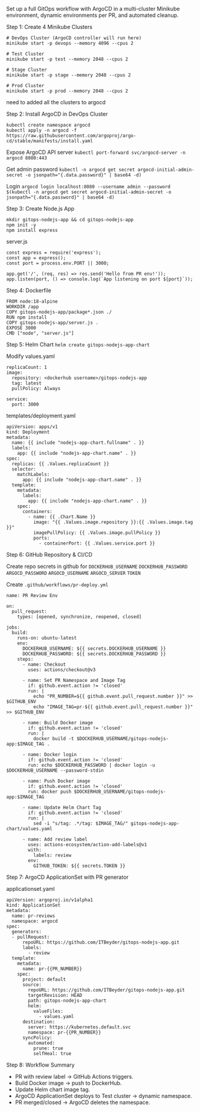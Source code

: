 Set up a full GitOps workflow with ArgoCD in a multi-cluster Minikube environment, dynamic environments per PR, and automated cleanup.

Step 1: Create 4 Minikube Clusters

```
# DevOps Cluster (ArgoCD controller will run here)
minikube start -p devops --memory 4096 --cpus 2

# Test Cluster
minikube start -p test --memory 2048 --cpus 2

# Stage Cluster
minikube start -p stage --memory 2048 --cpus 2

# Prod Cluster
minikube start -p prod --memory 2048 --cpus 2
```
need to added all the clusters to argocd

Step 2: Install ArgoCD in DevOps Cluster
```
kubectl create namespace argocd
kubectl apply -n argocd -f https://raw.githubusercontent.com/argoproj/argo-cd/stable/manifests/install.yaml
```
Expose ArgoCD API server
`kubectl port-forward svc/argocd-server -n argocd 8080:443`

Get admin password
`kubectl -n argocd get secret argocd-initial-admin-secret -o jsonpath="{.data.password}" | base64 -d)`

Login
`argocd login localhost:8080 --username admin --password $(kubectl -n argocd get secret argocd-initial-admin-secret -o jsonpath="{.data.password}" | base64 -d)`

Step 3: Create Node.js App
```
mkdir gitops-nodejs-app && cd gitops-nodejs-app
npm init -y
npm install express
```

server.js
```
const express = require('express');
const app = express();
const port = process.env.PORT || 3000;

app.get('/', (req, res) => res.send('Hello from PR env!'));
app.listen(port, () => console.log(`App listening on port ${port}`));
```

Step 4: Dockerfile
```
FROM node:18-alpine
WORKDIR /app
COPY gitops-nodejs-app/package*.json ./
RUN npm install
COPY gitops-nodejs-app/server.js .
EXPOSE 3000
CMD ["node", "server.js"]
```

Step 5: Helm Chart
`helm create gitops-nodejs-app-chart`

Modify values.yaml
```
replicaCount: 1
image:
  repository: <dockerhub username>/gitops-nodejs-app
  tag: latest
  pullPolicy: Always

service:
  port: 3000
```
templates/deployment.yaml
```
apiVersion: apps/v1
kind: Deployment
metadata:
  name: {{ include "nodejs-app-chart.fullname" . }}
  labels:
    app: {{ include "nodejs-app-chart.name" . }}
spec:
  replicas: {{ .Values.replicaCount }}
  selector:
    matchLabels:
      app: {{ include "nodejs-app-chart.name" . }}
  template:
    metadata:
      labels:
        app: {{ include "nodejs-app-chart.name" . }}
    spec:
      containers:
        - name: {{ .Chart.Name }}
          image: "{{ .Values.image.repository }}:{{ .Values.image.tag }}"
          imagePullPolicy: {{ .Values.image.pullPolicy }}
          ports:
            - containerPort: {{ .Values.service.port }}
```

Step 6: GitHub Repository & CI/CD

Create repo secrets in github for 
`DOCKERHUB_USERNAME` 
`DOCKERHUB_PASSWORD`
`ARGOCD_PASSWORD`
`ARGOCD_USERNAME`
`ARGOCD_SERVER`
`TOKEN`

Create `.github/workflows/pr-deploy.yml`
```
name: PR Review Env

on:
  pull_request:
    types: [opened, synchronize, reopened, closed]

jobs:
  build:
    runs-on: ubuntu-latest
    env:
      DOCKERHUB_USERNAME: ${{ secrets.DOCKERHUB_USERNAME }}
      DOCKERHUB_PASSWORD: ${{ secrets.DOCKERHUB_PASSWORD }}
    steps:
      - name: Checkout
        uses: actions/checkout@v3

      - name: Set PR Namespace and Image Tag
        if: github.event.action != 'closed'
        run: |
          echo "PR_NUMBER=${{ github.event.pull_request.number }}" >> $GITHUB_ENV
          echo "IMAGE_TAG=pr-${{ github.event.pull_request.number }}" >> $GITHUB_ENV

      - name: Build Docker image
        if: github.event.action != 'closed'
        run: |
          docker build -t $DOCKERHUB_USERNAME/gitops-nodejs-app:$IMAGE_TAG .
      
      - name: Docker login
        if: github.event.action != 'closed'
        run: echo $DOCKERHUB_PASSWORD | docker login -u $DOCKERHUB_USERNAME --password-stdin

      - name: Push Docker image
        if: github.event.action != 'closed'
        run: docker push $DOCKERHUB_USERNAME/gitops-nodejs-app:$IMAGE_TAG

      - name: Update Helm Chart Tag
        if: github.event.action != 'closed'
        run: |
          sed -i "s/tag: .*/tag: $IMAGE_TAG/" gitops-nodejs-app-chart/values.yaml

      - name: Add review label
        uses: actions-ecosystem/action-add-labels@v1
        with:
          labels: review
        env:
          GITHUB_TOKEN: ${{ secrets.TOKEN }}
```

Step 7: ArgoCD ApplicationSet with PR generator

applicationset.yaml
```
apiVersion: argoproj.io/v1alpha1
kind: ApplicationSet
metadata:
  name: pr-reviews
  namespace: argocd
spec:
  generators:
  - pullRequest:
      repoURL: https://github.com/ITBeyder/gitops-nodejs-app.git
      labels:
        - review
  template:
    metadata:
      name: pr-{{PR_NUMBER}}
    spec:
      project: default
      source:
        repoURL: https://github.com/ITBeyder/gitops-nodejs-app.git
        targetRevision: HEAD
        path: gitops-nodejs-app-chart
        helm:
          valueFiles:
            - values.yaml
      destination:
        server: https://kubernetes.default.svc
        namespace: pr-{{PR_NUMBER}}
      syncPolicy:
        automated:
          prune: true
          selfHeal: true
```

Step 8: Workflow Summary

* PR with review label → GitHub Actions triggers.
* Build Docker image → push to DockerHub.
* Update Helm chart image tag.
* ArgoCD ApplicationSet deploys to Test cluster → dynamic namespace.
* PR merged/closed → ArgoCD deletes the namespace.
